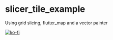 # slicer_tile_example
Using grid slicing, flutter_map and a vector painter

[![ko-fi](https://ko-fi.com/img/githubbutton_sm.svg)](https://ko-fi.com/F1F8E2YBE)
